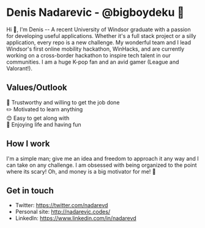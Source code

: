 # Denis Nadarevic - @bigboydeku 🎉
Hi 👋, I'm Denis -- A recent University of Windsor graduate with a passion for developing useful applications. Whether it's a full stack project or a silly application, every repo is a new challenge. My wonderful team and I lead Windsor's first online mobility hackathon, WinHacks, and are currently working on a cross-border hackathon to inspire tech talent in our communities. I am a huge K-pop fan and an avid gamer (League and Valorant!).

## Values/Outlook
🤝 Trustworthy and willing to get the job done<br>
✏️ Motivated to learn anything <br>
😊 Easy to get along with <br>
🎉 Enjoying life and having fun <br>
  
 ## How I work
 I'm a simple man; give me an idea and freedom to approach it any way and I can take on any challenge. I am obsessed with being organized to the point where its scary! Oh, and money is a big motivator for me! 🤑
 
 ## Get in touch
 * Twitter: https://twitter.com/nadarevd
 * Personal site: http://nadarevic.codes/
 * LinkedIn: https://www.linkedin.com/in/nadarevd
